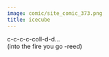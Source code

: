 ```yaml
---
image: comic/site_comic_373.png
title: icecube
---
```

c-c-c-c-coll-d-d...  
(into the fire you go -reed)
